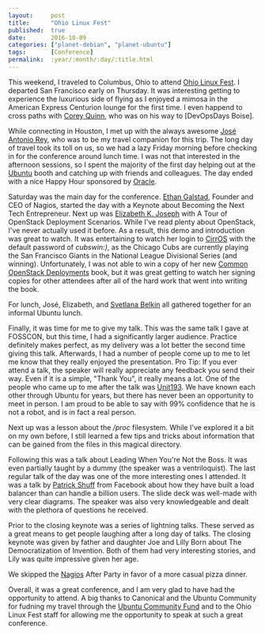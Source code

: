 ```yaml
---
layout:     post
title:      "Ohio Linux Fest"
published:  true
date:       2016-10-09
categories: ["planet-debian", "planet-ubuntu"]
tags:       [Conference]
permalink:  :year/:month/:day/:title.html
---
```


This weekend, I traveled to Columbus, Ohio to attend [Ohio Linux Fest](https://ohiolinux.org/). I departed San Francisco early on Thursday. It was interesting getting to experience the luxurious side of flying as I enjoyed a mimosa in the American Express Centurion lounge for the first time. I even happend to cross paths with [Corey Quinn](https://twitter.com/QuinnyPig), who was on his way to [DevOpsDays Boise].

While connecting in Houston, I met up with the always awesome [José Antonio Rey](https://launchpad.net/~jose), who was to be my travel companion for this trip. The long day of travel took its toll on us, so we had a lazy Friday morning before checking in for the conference around lunch time. I was not that interested in the afternoon sessions, so I spent the majority of the first day helping out at the [Ubuntu](https://www.ubuntu.com/) booth and catching up with friends and colleagues. The day ended with a nice Happy Hour sponsored by [Oracle](https://www.oracle.com/index.html).

Saturday was the main day for the conference. [Ethan Galstad](https://twitter.com/fatherofnagios), Founder and CEO of Nagios, started the day with a Keynote about Becoming the Next Tech Entrepreneur. Next up was [Elizabeth K. Joseph](http://princessleia.com/) with A Tour of OpenStack Deployment Scenarios. While I've read plenty about OpenStack, I've never actually used it before. As a result, this demo and introduction was great to watch. It was entertaining to watch her login to [CirrOS](https://launchpad.net/cirros) with the default password of *cubswin:)*, as the Chicago Cubs are currently playing the San Francisco Giants in the National League Divisional Series (and winning). Unfortunately, I was not able to win a copy of her new [Common OpenStack Deployments](https://deploymentsbook.com/) book, but it was great getting to watch her signing copies for other attendees after all of the hard work that went into writing the book.

For lunch, José, Elizabeth, and [Svetlana Belkin](https://twitter.com/senseopenness) all gathered together for an informal Ubuntu lunch.

Finally, it was time for me to give my talk. This was the same talk I gave at FOSSCON, but this time, I had a significantly larger audience. Practice definitely makes perfect, as my delivery was a lot better the second time giving this talk. Afterwards, I had a number of people come up to me to let me know that they really enjoyed the presentation. Pro Tip: If you ever attend a talk, the speaker will really appreciate any feedback you send their way. Even if it is a simple, "Thank You", it really means a lot. One of the people who came up to me after the talk was [Unit193](https://launchpad.net/~unit193). We have known each other through Ubuntu for years, but there has never been an opportunity to meet in person. I am proud to be able to say with 99% confidence that he is not a robot, and is in fact a real person.

Next up was a lesson about the _/proc_ filesystem. While I've explored it a bit on my own before, I still learned a few tips and tricks about information that can be gained from the files in this magical directory.

Following this was a talk about Leading When You're Not the Boss. It was even partially taught by a dummy (the speaker was a ventriloquist). The last regular talk of the day was one of the more interesting ones I attended. It was a talk by [Patrick Shuff](https://twitter.com/patrickshuff) from Facebook about how they have built a load balancer than can handle a billion users. The slide deck was well-made with very clear diagrams. The speaker was also very knowledgeable and dealt with the plethora of questions he received.

Prior to the closing keynote was a series of lightning talks. These served as a great means to get people laughing after a long day of talks. The closing keynote was given by father and daughter Joe and Lilly Born about The Democratization of Invention. Both of them had very interesting stories, and Lily was quite impressive given her age.

We skipped the [Nagios](https://www.nagios.org/) After Party in favor of a more casual pizza dinner.

Overall, it was a great conference, and I am very glad to have had the opportunity to attend. A big thanks to Canonical and the Ubuntu Community for fudning my travel through the [Ubuntu Community Fund](https://forms.canonical.com/cda/) and to the Ohio Linux Fest staff for allowing me the opportunity to speak at such a great conference.
